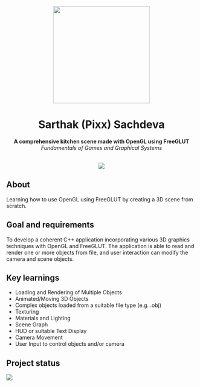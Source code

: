 <div align="center"><img src="https://www.geeks3d.com/glz/i/OpenGL_White_170px_June16.png" width=256></div>
<h1 align="center">Sarthak (Pixx) Sachdeva</h1>
<p align="center"><strong>A comprehensive kitchen scene made with OpenGL using FreeGLUT</strong>
<br><em>Fundamentals of Games and Graphical Systems</em></p>
<br/>
<div align="center"><img src="demo.gif"></img></div>
<h2>About</h2>
Learning how to use OpenGL using FreeGLUT by creating a 3D scene from scratch.

<h2>Goal and requirements</h2>

To develop a coherent C++ application incorporating various 3D graphics techniques with OpenGL and FreeGLUT. The application is able to read and render one or more objects from file, and user interaction can modify the camera and scene objects.

<h2>Key learnings</h2>

- Loading and Rendering of Multiple Objects
- Animated/Moving 3D Objects
- Complex objects loaded from a suitable file type (e.g. .obj)
- Texturing
- Materials and Lighting
- Scene Graph
- HUD or suitable Text Display
- Camera Movement
- User Input to control objects and/or camera

<!-- If project has been improved after submission, here is a good place to specify it. -->

<h2>Project status</h2>
<img src="https://progress-bar.dev/100/?width=400">
